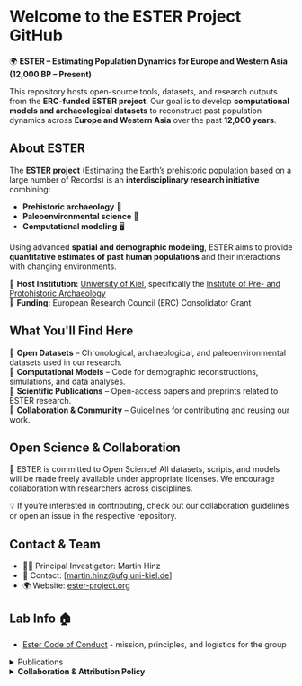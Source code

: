 # Welcome to the ESTER Project GitHub  

🌍 **ESTER – Estimating Population Dynamics for Europe and Western Asia (12,000 BP – Present)**  

This repository hosts open-source tools, datasets, and research outputs from the **ERC-funded ESTER project**. Our goal is to develop **computational models and archaeological datasets** to reconstruct past population dynamics across **Europe and Western Asia** over the past **12,000 years**.

## About ESTER  

The **ESTER project** (Estimating the Earth’s prehistoric population based on a large number of Records) is an **interdisciplinary research initiative** combining:  
- **Prehistoric archaeology** 🏺  
- **Paleoenvironmental science** 🌿  
- **Computational modeling** 🖥️  

Using advanced **spatial and demographic modeling**, ESTER aims to provide **quantitative estimates of past human populations** and their interactions with changing environments.  

📍 **Host Institution:** [University of Kiel](https://www.uni-kiel.de/), specifically the [Institute of Pre- and Protohistoric Archaeology](https://www.ufg.uni-kiel.de/en?set_language=en)  
📖 **Funding:** European Research Council (ERC) Consolidator Grant  

## What You'll Find Here  

🔹 **Open Datasets** – Chronological, archaeological, and paleoenvironmental datasets used in our research.  
🔹 **Computational Models** – Code for demographic reconstructions, simulations, and data analyses.  
🔹 **Scientific Publications** – Open-access papers and preprints related to ESTER research.  
🔹 **Collaboration & Community** – Guidelines for contributing and reusing our work.

## Open Science & Collaboration

🚀 ESTER is committed to Open Science!
All datasets, scripts, and models will be made freely available under appropriate licenses. We encourage collaboration with researchers across disciplines.

💡 If you’re interested in contributing, check out our collaboration guidelines or open an issue in the respective repository.

## Contact & Team

- 👨‍🔬 Principal Investigator: Martin Hinz
- 📧 Contact: [martin.hinz@ufg.uni-kiel.de]
- 🌍 Website: [ester-project.org](https://ester-project.org)

## Lab Info :house:

- [Ester Code of Conduct](https://github.com/project-ester-hub/ester-project-governance/blob/main/code_of_conduct/README.md) - mission, principles, and logistics for the group

<details><summary>Publications</summary>
  
  - yet to come...

</details> 

<details><summary><b>Collaboration & Attribution Policy</b></summary>

The ESTER project team is open to collaboration and welcomes engagement from researchers, developers, and practitioners interested in our work. When substantial intellectual contributions are provided by us, we kindly ask for appropriate credit.

Intellectual contributions may include, but are not limited to:

-	Development of custom code or software components,
-	Data processing, manipulation, or integration,
-	Methodological support, including experimental design, modeling approaches, or analytical strategies.

The form of credit will be determined through mutual agreement, reflecting the nature and extent of contributions. This may include co-authorship on manuscripts, datasets, or other research outputs arising from collaborative efforts.

For general inquiries regarding the use of our open-source tools, we encourage users to first consult the available documentation, tutorials, and relevant publications. If further assistance is needed, please open an issue in the respective GitHub repository.

👉 Co-authorship is not expected for routine troubleshooting, issue resolution, or technical support. However, we highly appreciate proper citation and fair acknowledgment of our work in publications and presentations.

For additional details on our research ethos and best practices, please refer to our collaboration guidelines or contact us directly. Thank you for supporting open science and responsible academic collaboration!

</details> 
